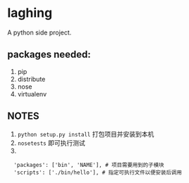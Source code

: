 # laghing
A python side project.

## packages needed:
1. pip
2. distribute
3. nose
4. virtualenv

## NOTES
1. `python setup.py install` 打包项目并安装到本机
2. `nosetests` 即可执行测试
3. 

```
  'packages': ['bin', 'NAME'], # 项目需要用到的子模块
  'scripts': ['./bin/hello'], # 指定可执行文件以便安装后调用
```